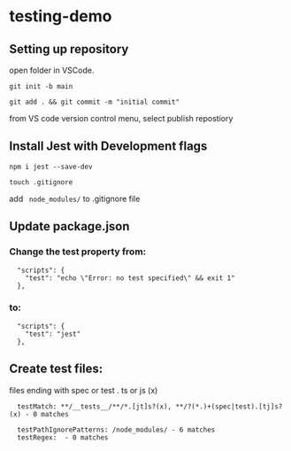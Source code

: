 # testing-demo

## Setting up repository
open folder in VSCode.

```
git init -b main

git add . && git commit -m "initial commit"
```
from VS code version control menu, select publish repostiory

## Install Jest with Development flags

```
npm i jest --save-dev

touch .gitignore
```
add ``` node_modules/``` to .gitignore file


## Update package.json
### Change the test property from:
```
  "scripts": {
    "test": "echo \"Error: no test specified\" && exit 1"
  },
```
### to:
```
  "scripts": {
    "test": "jest"
  },
```

## Create test files:

files ending with spec or test . ts or js (x)

```
  testMatch: **/__tests__/**/*.[jt]s?(x), **/?(*.)+(spec|test).[tj]s?(x) - 0 matches

  testPathIgnorePatterns: /node_modules/ - 6 matches
  testRegex:  - 0 matches
```

